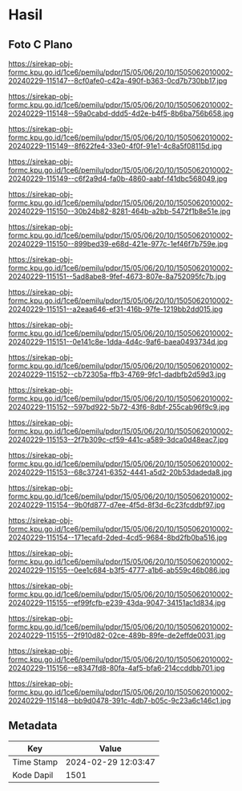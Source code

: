 # Hasil

## Foto C Plano

https://sirekap-obj-formc.kpu.go.id/1ce6/pemilu/pdpr/15/05/06/20/10/1505062010002-20240229-115147--8cf0afe0-c42a-490f-b363-0cd7b730bb17.jpg

https://sirekap-obj-formc.kpu.go.id/1ce6/pemilu/pdpr/15/05/06/20/10/1505062010002-20240229-115148--59a0cabd-ddd5-4d2e-b4f5-8b6ba756b658.jpg

https://sirekap-obj-formc.kpu.go.id/1ce6/pemilu/pdpr/15/05/06/20/10/1505062010002-20240229-115149--8f622fe4-33e0-4f0f-91e1-4c8a5f08115d.jpg

https://sirekap-obj-formc.kpu.go.id/1ce6/pemilu/pdpr/15/05/06/20/10/1505062010002-20240229-115149--c6f2a9d4-fa0b-4860-aabf-f41dbc568049.jpg

https://sirekap-obj-formc.kpu.go.id/1ce6/pemilu/pdpr/15/05/06/20/10/1505062010002-20240229-115150--30b24b82-8281-464b-a2bb-5472f1b8e51e.jpg

https://sirekap-obj-formc.kpu.go.id/1ce6/pemilu/pdpr/15/05/06/20/10/1505062010002-20240229-115150--899bed39-e68d-421e-977c-1ef46f7b759e.jpg

https://sirekap-obj-formc.kpu.go.id/1ce6/pemilu/pdpr/15/05/06/20/10/1505062010002-20240229-115151--5ad8abe8-9fef-4673-807e-8a752095fc7b.jpg

https://sirekap-obj-formc.kpu.go.id/1ce6/pemilu/pdpr/15/05/06/20/10/1505062010002-20240229-115151--a2eaa646-ef31-416b-97fe-1219bb2dd015.jpg

https://sirekap-obj-formc.kpu.go.id/1ce6/pemilu/pdpr/15/05/06/20/10/1505062010002-20240229-115151--0e141c8e-1dda-4d4c-9af6-baea0493734d.jpg

https://sirekap-obj-formc.kpu.go.id/1ce6/pemilu/pdpr/15/05/06/20/10/1505062010002-20240229-115152--cb72305a-ffb3-4769-9fc1-dadbfb2d59d3.jpg

https://sirekap-obj-formc.kpu.go.id/1ce6/pemilu/pdpr/15/05/06/20/10/1505062010002-20240229-115152--597bd922-5b72-43f6-8dbf-255cab96f9c9.jpg

https://sirekap-obj-formc.kpu.go.id/1ce6/pemilu/pdpr/15/05/06/20/10/1505062010002-20240229-115153--2f7b309c-cf59-441c-a589-3dca0d48eac7.jpg

https://sirekap-obj-formc.kpu.go.id/1ce6/pemilu/pdpr/15/05/06/20/10/1505062010002-20240229-115153--68c37241-6352-4441-a5d2-20b53dadeda8.jpg

https://sirekap-obj-formc.kpu.go.id/1ce6/pemilu/pdpr/15/05/06/20/10/1505062010002-20240229-115154--9b0fd877-d7ee-4f5d-8f3d-6c23fcddbf97.jpg

https://sirekap-obj-formc.kpu.go.id/1ce6/pemilu/pdpr/15/05/06/20/10/1505062010002-20240229-115154--171ecafd-2ded-4cd5-9684-8bd2fb0ba516.jpg

https://sirekap-obj-formc.kpu.go.id/1ce6/pemilu/pdpr/15/05/06/20/10/1505062010002-20240229-115155--0ee1c684-b3f5-4777-a1b6-ab559c46b086.jpg

https://sirekap-obj-formc.kpu.go.id/1ce6/pemilu/pdpr/15/05/06/20/10/1505062010002-20240229-115155--ef99fcfb-e239-43da-9047-34151ac1d834.jpg

https://sirekap-obj-formc.kpu.go.id/1ce6/pemilu/pdpr/15/05/06/20/10/1505062010002-20240229-115155--2f910d82-02ce-489b-89fe-de2effde0031.jpg

https://sirekap-obj-formc.kpu.go.id/1ce6/pemilu/pdpr/15/05/06/20/10/1505062010002-20240229-115156--e8347fd8-80fa-4af5-bfa6-214ccddbb701.jpg

https://sirekap-obj-formc.kpu.go.id/1ce6/pemilu/pdpr/15/05/06/20/10/1505062010002-20240229-115148--bb9d0478-391c-4db7-b05c-9c23a6c146c1.jpg


## Metadata

| Key        | Value               |
| ---------- | ------------------- |
| Time Stamp | 2024-02-29 12:03:47 |
| Kode Dapil | 1501                |



